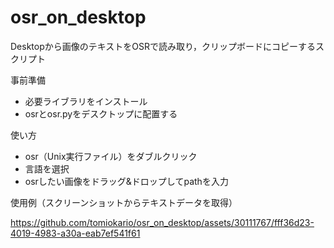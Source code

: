 # osr_on_desktop
Desktopから画像のテキストをOSRで読み取り，クリップボードにコピーするスクリプト

事前準備
- 必要ライブラリをインストール
- osrとosr.pyをデスクトップに配置する

使い方
- osr（Unix実行ファイル）をダブルクリック
- 言語を選択
- osrしたい画像をドラッグ&ドロップしてpathを入力

使用例（スクリーンショットからテキストデータを取得）

https://github.com/tomiokario/osr_on_desktop/assets/30111767/fff36d23-4019-4983-a30a-eab7ef541f61

